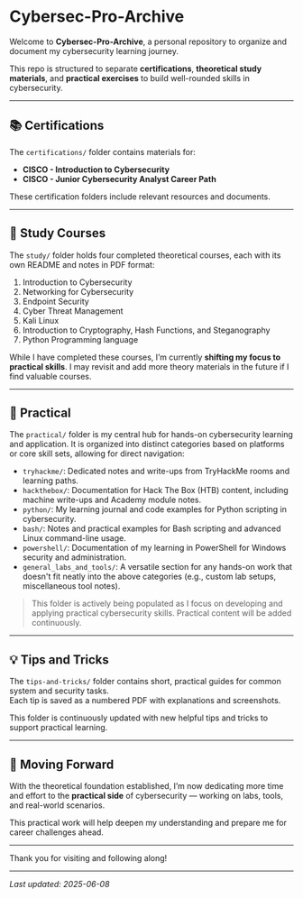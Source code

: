 # Cybersec-Pro-Archive

Welcome to **Cybersec-Pro-Archive**, a personal repository to organize and document my cybersecurity learning journey.

This repo is structured to separate **certifications**, **theoretical study materials**, and **practical exercises** to build well-rounded skills in cybersecurity.

---

## 📚 Certifications

The `certifications/` folder contains materials for:

- **CISCO - Introduction to Cybersecurity**
- **CISCO - Junior Cybersecurity Analyst Career Path**

These certification folders include relevant resources and documents.

---

## 📖 Study Courses

The `study/` folder holds four completed theoretical courses, each with its own README and notes in PDF format:

1. Introduction to Cybersecurity   
2. Networking for Cybersecurity   
3. Endpoint Security   
4. Cyber Threat Management   
5. Kali Linux   
6. Introduction to Cryptography, Hash Functions, and Steganography
7. Python Programming language

While I have completed these courses, I’m currently **shifting my focus to practical skills**. I may revisit and add more theory materials in the future if I find valuable courses.

---

## 🧪 Practical

The `practical/` folder is my central hub for hands-on cybersecurity learning and application. It is organized into distinct categories based on platforms or core skill sets, allowing for direct navigation:

- `tryhackme/`: Dedicated notes and write-ups from TryHackMe rooms and learning paths.
- `hackthebox/`: Documentation for Hack The Box (HTB) content, including machine write-ups and Academy module notes.
- `python/`: My learning journal and code examples for Python scripting in cybersecurity.
- `bash/`: Notes and practical examples for Bash scripting and advanced Linux command-line usage.
- `powershell/`: Documentation of my learning in PowerShell for Windows security and administration.
- `general_labs_and_tools/`: A versatile section for any hands-on work that doesn't fit neatly into the above categories (e.g., custom lab setups, miscellaneous tool notes).

> This folder is actively being populated as I focus on developing and applying practical cybersecurity skills. Practical content will be added continuously.

---
## 💡 Tips and Tricks

The `tips-and-tricks/` folder contains short, practical guides for common system and security tasks.   
Each tip is saved as a numbered PDF with explanations and screenshots.

This folder is continuously updated with new helpful tips and tricks to support practical learning.

---

## 🚀 Moving Forward

With the theoretical foundation established, I’m now dedicating more time and effort to the **practical side** of cybersecurity — working on labs, tools, and real-world scenarios.

This practical work will help deepen my understanding and prepare me for career challenges ahead.

---

Thank you for visiting and following along!

---

*Last updated: 2025-06-08*